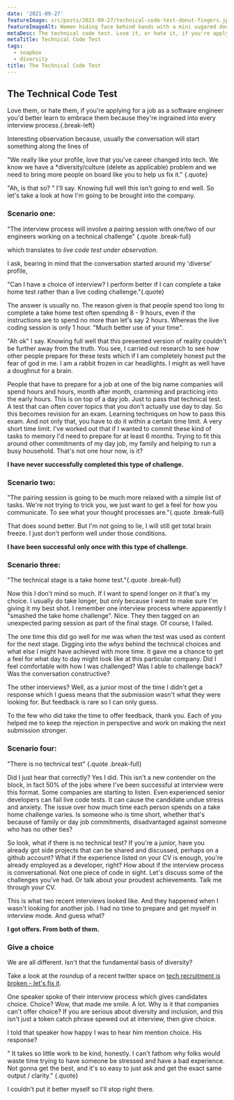 ```yaml
---
date: '2021-09-27'
featureImage: src/posts/2021-09-27/technical-code-test-donut-fingers.jpg
featureImageAlt: Women hiding face behind hands with a mini sugared doughnut stuck on the end of each finger and thumb.
metaDesc: The technical code test. Love it, or hate it, if you're applying for a job as a software engineer you'd better learn to embrace it.
metaTitle: Technical Code Test
tags:
  - soapbox
  - diversity
title: The Technical Code Test
---
```


## The Technical Code Test

Love them, or hate them, if you're applying for a job as a software engineer you'd better learn to embrace them because they're ingrained into every interview process.{.break-left}

Interesting observation because, usually the conversation will start something along the lines of

"We really like your profile, love that you've career changed into tech. We know we have a \*diversity/culture (delete as applicable) problem and we need to bring more people on board like you to help us fix it." {.quote}

"Ah, is that so? " I'll say. Knowing full well this isn't going to end well. So let's take a look at how I'm going to be brought into the company.

### Scenario one:

"The interview process will involve a pairing session with one/two of our engineers working on a technical challenge" {.quote .break-full}

which translates to <i>live code test under observation</i>.

I ask, bearing in mind that the conversation started around my 'diverse' profile,

"Can I have a choice of interview? I perform better if I can complete a take home test rather than a live coding challenge."{.quote}

The answer is usually no. The reason given is that people spend too long to complete a take home test often spending 8 - 9 hours, even if the instructions are to spend no more than let's say 2 hours. Whereas the live coding session is only 1 hour. "Much better use of your time".

"Ah ok" I say. Knowing full well that this presented version of reality couldn't be further away from the truth. You see, I carried out research to see how other people prepare for these tests which if I am completely honest put the fear of god in me. I am a rabbit frozen in car headlights. I might as well have a doughnut for a brain.

People that have to prepare for a job at one of the big name companies will spend hours and hours, month after month, cramming and practicing into the early hours. This is on top of a day job. Just to pass that technical test. A test that can often cover topics that you don't actually use day to day. So this becomes revision for an exam. Learning techniques on how to pass this exam. And not only that, you have to do it within a certain time limit. A very short time limit. I've worked out that if I wanted to commit these kind of tasks to memory I'd need to prepare for at least 6 months. Trying to fit this around other commitments of my day job, my family and helping to run a busy household. That's not one hour now, is it?

<strong>I have never successfully completed this type of challenge.</strong>

### Scenario two:

"The pairing session is going to be much more relaxed with a simple list of tasks. We're not trying to trick you, we just want to get a feel for how you communicate. To see what your thought processes are."{.quote .break-full}

That does sound better. But I'm not going to lie, I will still get total brain freeze. I just don't perform well under those conditions.

<strong>I have been successful only once with this type of challenge.</strong>

### Scenario three:

"The technical stage is a take home test."{.quote .break-full}

Now this I don't mind so much. If I want to spend longer on it that's my choice. I usually do take longer, but only because I want to make sure I'm giving it my best shot. I remember one interview process where apparently I "smashed the take home challenge". Nice. They then tagged on an unexpected paring session as part of the final stage. Of course, I failed.

The one time this did go well for me was when the test was used as content for the next stage. Digging into the <em>whys</em> behind the technical choices and what else I might have achieved with more time. It gave me a chance to get a feel for what day to day might look like at this particular company. Did I feel comfortable with how I was challenged? Was I able to challenge back? Was the conversation constructive?

The other interviews? Well, as a junior most of the time I didn't get a response which I guess means that the submission wasn't what they were looking for. But feedback is rare so I can only guess.

To the few who did take the time to offer feedback, thank you. Each of you helped me to keep the rejection in perspective and work on making the next submission stronger.

### Scenario four:

"There is no technical test" {.quote .break-full}

Did I just hear that correctly? Yes I did. This isn't a new contender on the block, in fact 50% of the jobs where I've been successful at interview were this format. Some companies are starting to listen. Even experienced senior developers can fail live code tests. It can cause the candidate undue stress and anxiety. The issue over how much time each person spends on a take home challenge varies. Is someone who is time short, whether that's because of family or day job commitments, disadvantaged against someone who has no other ties?

So look, what if there is no technical test? If you're a junior, have you already got side projects that can be shared and discussed, perhaps on a github account? What if the experience listed on your CV is enough, you're already employed as a developer, right? How about if the interview process is conversational. Not one piece of code in sight. Let's discuss some of the challenges you've had. Or talk about your proudest achievements. Talk me through your CV.

This is what two recent interviews looked like. And they happened when I wasn't looking for another job. I had no time to prepare and get myself in interview mode. And guess what?

<strong>I got offers. From both of them.</strong>

### Give a choice

We are all different. Isn't that the fundamental basis of diversity?

Take a look at the roundup of a recent twitter space on <a href="https://twitter.com/AlexJonesax/status/1440665554436517898?s=20">tech recruitment is broken - let's fix it</a>.

One speaker spoke of their interview process which gives candidates choice. Choice? Wow, that made me smile. A lot. Why is it that companies can't offer choice? If you are serious about diversity and inclusion, and this isn't just a token catch phrase spewed out at interview, then give choice.

I told that speaker how happy I was to hear him mention choice. His response?

" It takes so little work to be kind, honestly. I can't fathom why folks would waste time trying to have someone be stressed and have a bad experience. Not gonna get the best, and it's so easy to just ask and get the exact same output / clarity." {.quote}

I couldn't put it better myself so I'll stop right there.
